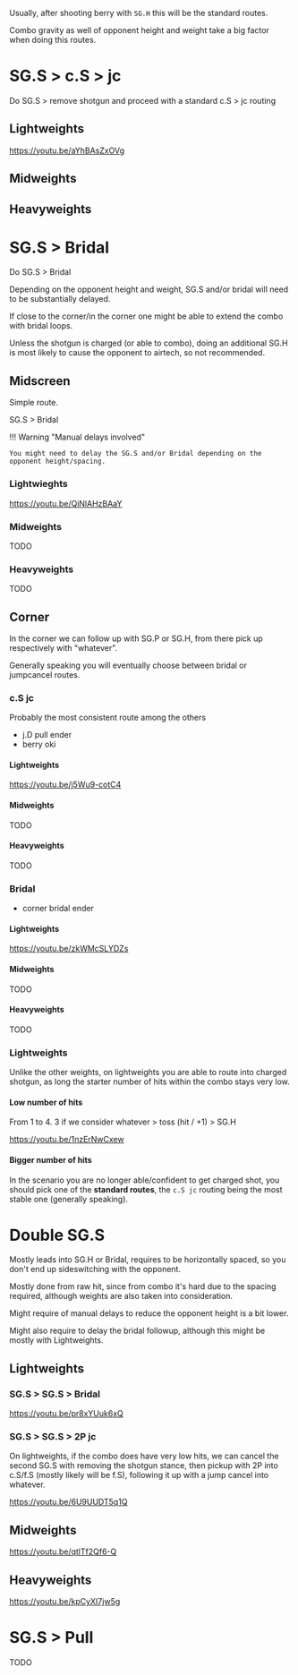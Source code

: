 

Usually, after shooting berry with `SG.H` this will be the standard routes.

Combo gravity as well of opponent height and weight take a big factor when doing this routes.

# SG.S > c.S > jc

Do SG.S > remove shotgun and proceed with a standard c.S > jc routing

## Lightweights

https://youtu.be/aYhBAsZxOVg

## Midweights



## Heavyweights



# SG.S > Bridal

Do SG.S > Bridal

Depending on the opponent height and weight, SG.S and/or bridal will need to be substantially delayed.

If close to the corner/in the corner one might be able to extend the combo with bridal loops.

Unless the shotgun is charged (or able to combo), doing an additional SG.H is most likely to cause the opponent to airtech, so not recommended.

## Midscreen

Simple route.

SG.S > Bridal

!!! Warning "Manual delays involved"

    You might need to delay the SG.S and/or Bridal depending on the opponent height/spacing.

### Lightwieghts

https://youtu.be/QiNlAHzBAaY

### Midweights

TODO

### Heavyweights

TODO

## Corner

In the corner we can follow up with SG.P or SG.H, from there pick up respectively with "whatever".

Generally speaking you will eventually choose between bridal or jumpcancel routes.

### c.S jc

Probably the most consistent route among the others

- j.D pull ender
- berry oki

#### Lightweights

https://youtu.be/j5Wu9-cotC4

#### Midweights

TODO

#### Heavyweights

TODO

### Bridal

- corner bridal ender

#### Lightweights

https://youtu.be/zkWMcSLYDZs

#### Midweights

TODO

#### Heavyweights

TODO

### Lightweights

Unlike the other weights, on lightweights you are able to route into charged shotgun, as long the starter number of hits within the combo stays very low.

#### Low number of hits

From 1 to 4. 3 if we consider whatever > toss (hit / +1) > SG.H

https://youtu.be/1nzErNwCxew

#### Bigger number of hits

In the scenario you are no longer able/confident to get charged shot, you should pick one of the **standard routes**, the `c.S jc` routing being the most stable one (generally speaking).

# Double SG.S

Mostly leads into SG.H or Bridal, requires to be horizontally spaced, so you don't end up sideswitching with the opponent.

Mostly done from raw hit, since from combo it's hard due to the spacing required, although weights are also taken into consideration.

Might require of manual delays to reduce the opponent height is a bit lower.

Might also require to delay the bridal followup, although this might be mostly with Lightweights.

## Lightweights

### SG.S > SG.S > Bridal

https://youtu.be/pr8xYUuk6xQ

### SG.S > SG.S > 2P jc

On lightweights, if the combo does have very low hits, we can cancel the second SG.S with removing the shotgun stance, then pickup with 2P into c.S/f.S (mostly likely will be f.S), following it up with a jump cancel into whatever.

https://youtu.be/6U9UUDT5q1Q

## Midweights

https://youtu.be/qtlTf2Qf6-Q

## Heavyweights

https://youtu.be/kpCyXI7jw5g


# SG.S > Pull

TODO